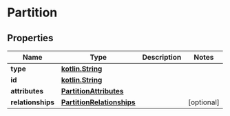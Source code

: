 # Partition

## Properties
Name | Type | Description | Notes
------------ | ------------- | ------------- | -------------
**type** | [**kotlin.String**](.md) |  | 
**id** | [**kotlin.String**](.md) |  | 
**attributes** | [**PartitionAttributes**](PartitionAttributes.md) |  | 
**relationships** | [**PartitionRelationships**](PartitionRelationships.md) |  |  [optional]
